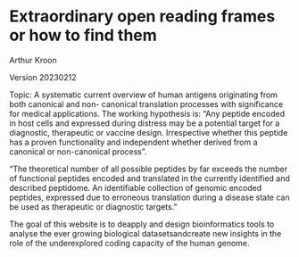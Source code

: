 # Extraordinary open reading frames or how to find them

Arthur Kroon

Version 20230212

Topic: A systematic current overview of human antigens originating from both canonical and non- canonical translation processes with significance for medical applications.
The working hypothesis is: “Any peptide encoded in host cells and expressed during distress may be a potential target for a diagnostic, therapeutic or vaccine design. Irrespective whether this peptide has a proven functionality and independent whether derived from a canonical or non-canonical process”.

“The theoretical number of all possible peptides by far exceeds the number of functional peptides
encoded and translated in the currently identified and described peptidome. An identifiable
collection of genomic encoded peptides, expressed due to erroneous translation during a disease
state can be used as therapeutic or diagnostic targets.”

The goal of this website is to deapply and design bioinformatics tools to analyse the ever growing 
biological datasetsandcreate new insights in the role of the underexplored coding capacity of the human genome.
